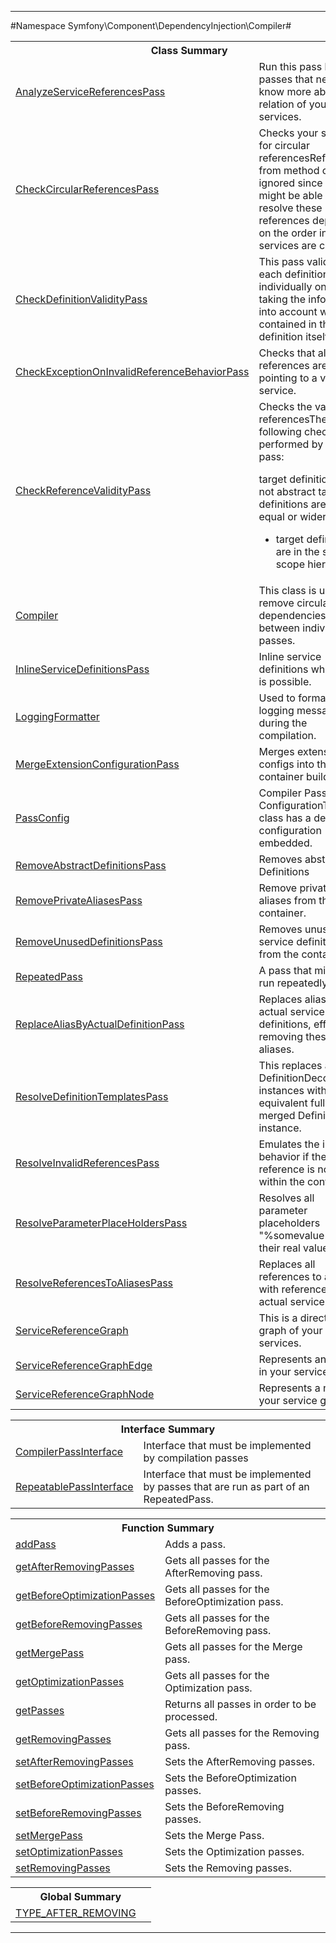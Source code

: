 - - -

#Namespace Symfony\Component\DependencyInjection\Compiler#

<table class="title">
<tr><th colspan="2" class="title">Class Summary</th></tr>
<tr><td class="name"><a href="https://github.com/JeyDotC/Hirudo-docs/blob/master/symfony/component/dependencyinjection/compiler/analyzeservicereferencespass.html">AnalyzeServiceReferencesPass</a></td><td class="description">Run this pass before passes that need to know more about the relation of
your services.
</td></tr>
<tr><td class="name"><a href="https://github.com/JeyDotC/Hirudo-docs/blob/master/symfony/component/dependencyinjection/compiler/checkcircularreferencespass.html">CheckCircularReferencesPass</a></td><td class="description">Checks your services for circular referencesReferences from method calls are ignored since we might be able to resolve
these references depending on the order in which services are called.
</td></tr>
<tr><td class="name"><a href="https://github.com/JeyDotC/Hirudo-docs/blob/master/symfony/component/dependencyinjection/compiler/checkdefinitionvaliditypass.html">CheckDefinitionValidityPass</a></td><td class="description">This pass validates each definition individually only taking the information
into account which is contained in the definition itself.
</td></tr>
<tr><td class="name"><a href="https://github.com/JeyDotC/Hirudo-docs/blob/master/symfony/component/dependencyinjection/compiler/checkexceptiononinvalidreferencebehaviorpass.html">CheckExceptionOnInvalidReferenceBehaviorPass</a></td><td class="description">Checks that all references are pointing to a valid service.</td></tr>
<tr><td class="name"><a href="https://github.com/JeyDotC/Hirudo-docs/blob/master/symfony/component/dependencyinjection/compiler/checkreferencevaliditypass.html">CheckReferenceValidityPass</a></td><td class="description">Checks the validity of referencesThe following checks are performed by this pass:

target definitions are not abstract
target definitions are of equal or wider scope

- target definitions are in the same scope hierarchy</td></tr>
<tr><td class="name"><a href="https://github.com/JeyDotC/Hirudo-docs/blob/master/symfony/component/dependencyinjection/compiler/compiler.html">Compiler</a></td><td class="description">This class is used to remove circular dependencies between individual passes.</td></tr>
<tr><td class="name"><a href="https://github.com/JeyDotC/Hirudo-docs/blob/master/symfony/component/dependencyinjection/compiler/inlineservicedefinitionspass.html">InlineServiceDefinitionsPass</a></td><td class="description">Inline service definitions where this is possible.</td></tr>
<tr><td class="name"><a href="https://github.com/JeyDotC/Hirudo-docs/blob/master/symfony/component/dependencyinjection/compiler/loggingformatter.html">LoggingFormatter</a></td><td class="description">Used to format logging messages during the compilation.</td></tr>
<tr><td class="name"><a href="https://github.com/JeyDotC/Hirudo-docs/blob/master/symfony/component/dependencyinjection/compiler/mergeextensionconfigurationpass.html">MergeExtensionConfigurationPass</a></td><td class="description">Merges extension configs into the container builder</td></tr>
<tr><td class="name"><a href="https://github.com/JeyDotC/Hirudo-docs/blob/master/symfony/component/dependencyinjection/compiler/passconfig.html">PassConfig</a></td><td class="description">Compiler Pass ConfigurationThis class has a default configuration embedded.</td></tr>
<tr><td class="name"><a href="https://github.com/JeyDotC/Hirudo-docs/blob/master/symfony/component/dependencyinjection/compiler/removeabstractdefinitionspass.html">RemoveAbstractDefinitionsPass</a></td><td class="description">Removes abstract Definitions</td></tr>
<tr><td class="name"><a href="https://github.com/JeyDotC/Hirudo-docs/blob/master/symfony/component/dependencyinjection/compiler/removeprivatealiasespass.html">RemovePrivateAliasesPass</a></td><td class="description">Remove private aliases from the container. </td></tr>
<tr><td class="name"><a href="https://github.com/JeyDotC/Hirudo-docs/blob/master/symfony/component/dependencyinjection/compiler/removeunuseddefinitionspass.html">RemoveUnusedDefinitionsPass</a></td><td class="description">Removes unused service definitions from the container.</td></tr>
<tr><td class="name"><a href="https://github.com/JeyDotC/Hirudo-docs/blob/master/symfony/component/dependencyinjection/compiler/repeatedpass.html">RepeatedPass</a></td><td class="description">A pass that might be run repeatedly.</td></tr>
<tr><td class="name"><a href="https://github.com/JeyDotC/Hirudo-docs/blob/master/symfony/component/dependencyinjection/compiler/replacealiasbyactualdefinitionpass.html">ReplaceAliasByActualDefinitionPass</a></td><td class="description">Replaces aliases with actual service definitions, effectively removing these
aliases.</td></tr>
<tr><td class="name"><a href="https://github.com/JeyDotC/Hirudo-docs/blob/master/symfony/component/dependencyinjection/compiler/resolvedefinitiontemplatespass.html">ResolveDefinitionTemplatesPass</a></td><td class="description">This replaces all DefinitionDecorator instances with their equivalent fully
merged Definition instance.</td></tr>
<tr><td class="name"><a href="https://github.com/JeyDotC/Hirudo-docs/blob/master/symfony/component/dependencyinjection/compiler/resolveinvalidreferencespass.html">ResolveInvalidReferencesPass</a></td><td class="description">Emulates the invalid behavior if the reference is not found within the
container.</td></tr>
<tr><td class="name"><a href="https://github.com/JeyDotC/Hirudo-docs/blob/master/symfony/component/dependencyinjection/compiler/resolveparameterplaceholderspass.html">ResolveParameterPlaceHoldersPass</a></td><td class="description">Resolves all parameter placeholders "%somevalue%" to their real values.</td></tr>
<tr><td class="name"><a href="https://github.com/JeyDotC/Hirudo-docs/blob/master/symfony/component/dependencyinjection/compiler/resolvereferencestoaliasespass.html">ResolveReferencesToAliasesPass</a></td><td class="description">Replaces all references to aliases with references to the actual service.</td></tr>
<tr><td class="name"><a href="https://github.com/JeyDotC/Hirudo-docs/blob/master/symfony/component/dependencyinjection/compiler/servicereferencegraph.html">ServiceReferenceGraph</a></td><td class="description">This is a directed graph of your services.
</td></tr>
<tr><td class="name"><a href="https://github.com/JeyDotC/Hirudo-docs/blob/master/symfony/component/dependencyinjection/compiler/servicereferencegraphedge.html">ServiceReferenceGraphEdge</a></td><td class="description">Represents an edge in your service graph.
</td></tr>
<tr><td class="name"><a href="https://github.com/JeyDotC/Hirudo-docs/blob/master/symfony/component/dependencyinjection/compiler/servicereferencegraphnode.html">ServiceReferenceGraphNode</a></td><td class="description">Represents a node in your service graph.
</td></tr>
</table>

<table class="title">
<tr><th colspan="2" class="title">Interface Summary</th></tr>
<tr><td class="name"><a href="https://github.com/JeyDotC/Hirudo-docs/blob/master/symfony/component/dependencyinjection/compiler/compilerpassinterface.html">CompilerPassInterface</a></td><td class="description">Interface that must be implemented by compilation passes</td></tr>
<tr><td class="name"><a href="https://github.com/JeyDotC/Hirudo-docs/blob/master/symfony/component/dependencyinjection/compiler/repeatablepassinterface.html">RepeatablePassInterface</a></td><td class="description">Interface that must be implemented by passes that are run as part of an
RepeatedPass.</td></tr>
</table>

<table class="title">
<tr><th colspan="2" class="title">Function Summary</th></tr>
<tr><td class="name"><a href="package-functions.md#addPass">addPass</a></td><td class="description">Adds a pass.</td></tr>
<tr><td class="name"><a href="package-functions.md#getAfterRemovingPasses">getAfterRemovingPasses</a></td><td class="description">Gets all passes for the AfterRemoving pass.</td></tr>
<tr><td class="name"><a href="package-functions.md#getBeforeOptimizationPasses">getBeforeOptimizationPasses</a></td><td class="description">Gets all passes for the BeforeOptimization pass.</td></tr>
<tr><td class="name"><a href="package-functions.md#getBeforeRemovingPasses">getBeforeRemovingPasses</a></td><td class="description">Gets all passes for the BeforeRemoving pass.</td></tr>
<tr><td class="name"><a href="package-functions.md#getMergePass">getMergePass</a></td><td class="description">Gets all passes for the Merge pass.</td></tr>
<tr><td class="name"><a href="package-functions.md#getOptimizationPasses">getOptimizationPasses</a></td><td class="description">Gets all passes for the Optimization pass.</td></tr>
<tr><td class="name"><a href="package-functions.md#getPasses">getPasses</a></td><td class="description">Returns all passes in order to be processed.</td></tr>
<tr><td class="name"><a href="package-functions.md#getRemovingPasses">getRemovingPasses</a></td><td class="description">Gets all passes for the Removing pass.</td></tr>
<tr><td class="name"><a href="package-functions.md#setAfterRemovingPasses">setAfterRemovingPasses</a></td><td class="description">Sets the AfterRemoving passes.</td></tr>
<tr><td class="name"><a href="package-functions.md#setBeforeOptimizationPasses">setBeforeOptimizationPasses</a></td><td class="description">Sets the BeforeOptimization passes.</td></tr>
<tr><td class="name"><a href="package-functions.md#setBeforeRemovingPasses">setBeforeRemovingPasses</a></td><td class="description">Sets the BeforeRemoving passes.</td></tr>
<tr><td class="name"><a href="package-functions.md#setMergePass">setMergePass</a></td><td class="description">Sets the Merge Pass.</td></tr>
<tr><td class="name"><a href="package-functions.md#setOptimizationPasses">setOptimizationPasses</a></td><td class="description">Sets the Optimization passes.</td></tr>
<tr><td class="name"><a href="package-functions.md#setRemovingPasses">setRemovingPasses</a></td><td class="description">Sets the Removing passes.</td></tr>
</table>

<table class="title">
<tr><th colspan="2" class="title">Global Summary</th></tr>
<tr><td class="name"><a href="package-globals.md#TYPE_AFTER_REMOVING">TYPE_AFTER_REMOVING</a></td><td class="description"></td></tr>
</table>

- - -

